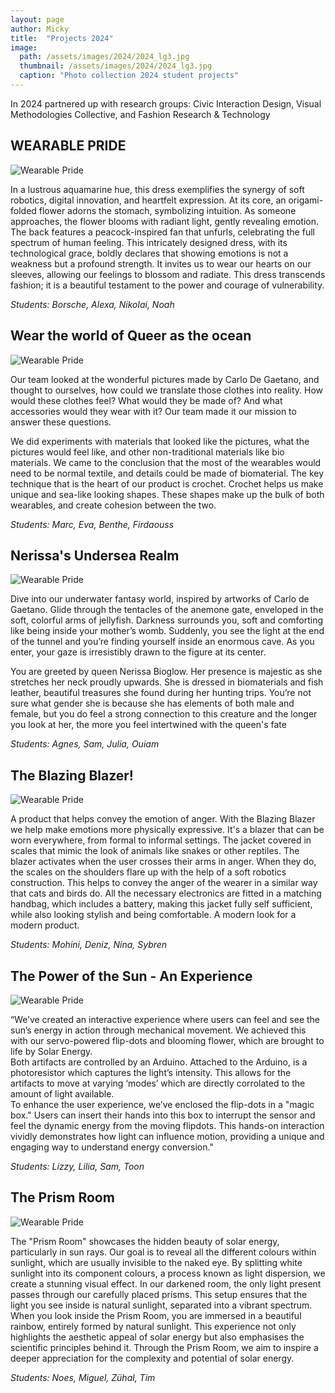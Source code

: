 ```yaml
---
layout: page
author: Micky
title:  "Projects 2024"
image: 
  path: /assets/images/2024/2024_lg3.jpg
  thumbnail: /assets/images/2024/2024_lg3.jpg
  caption: "Photo collection 2024 student projects"
---
```

In 2024 partnered up with research groups: Civic Interaction Design, Visual Methodologies Collective, and Fashion Research & Technology 

## WEARABLE PRIDE
![Wearable Pride](../../assets/images/2024/24_WEARABLEPRIDE.jpg)

In a lustrous aquamarine hue, this dress exemplifies the synergy of soft robotics, digital innovation, and heartfelt expression. At its core, an origami-folded flower adorns the stomach, symbolizing intuition. As someone approaches, the flower blooms with radiant light, gently revealing emotion. The back features a peacock-inspired fan that unfurls, celebrating the full spectrum of human feeling. This intricately designed dress, with its technological grace, boldly declares that showing emotions is not a weakness but a profound strength. It invites us to wear our hearts on our sleeves, allowing our feelings to blossom and radiate. This dress transcends fashion; it is a beautiful testament to the power and courage of vulnerability.

*Students: Borsche, Alexa, Nikolai, Noah*

## Wear the world of Queer as the ocean
![Wearable Pride](../../assets/images/2024/24_WEAR.jpg)

Our team looked at the wonderful pictures made by Carlo De Gaetano, and thought to ourselves, how could we translate those clothes into reality. How would these clothes feel? What would they be made of? And what accessories would they wear with it? Our team made it our mission to answer these questions.

We did experiments with materials that looked like the pictures, what the pictures would feel like, and other non-traditional materials like bio materials. We came to the conclusion that the most of the wearables would need to be normal textile, and details could be made of biomaterial. The key technique that is the heart of our product is crochet. Crochet helps us make unique and sea-like looking shapes. These shapes make up the bulk of both wearables, and create cohesion between the two.

*Students: Marc, Eva, Benthe, Firdaouss*



## Nerissa's Undersea Realm
![Wearable Pride](../../assets/images/2024/24_NERISSA.jpg)

Dive into our underwater fantasy world, inspired by artworks of Carlo de Gaetano. Glide through the tentacles of the anemone gate, enveloped in the soft, colorful arms of jellyfish. Darkness surrounds you, soft and comforting like being inside your mother’s womb. Suddenly, you see the light at the end of the tunnel and you’re finding yourself inside an enormous cave. As you enter, your gaze is irresistibly drawn to the figure at its center. 

You are greeted by queen Nerissa Bioglow. Her presence is majestic as she stretches her neck proudly upwards. She is dressed in biomaterials and fish leather, beautiful treasures she found during her hunting trips. You’re not sure what gender she is because she has elements of both male and female, but you do feel a strong connection to this creature and the longer you look at her, the more you feel intertwined with the queen's fate

*Students: Agnes, Sam, Julia, Ouiam*



## The Blazing Blazer!
![Wearable Pride](../../assets/images/2024/24_BLAZER.jpg)

A product that helps convey the emotion of anger. With the Blazing Blazer we help make emotions more physically expressive. It's a blazer that can be worn everywhere, from formal to informal settings. The jacket covered in scales that mimic the look of animals like snakes or other reptiles. The blazer activates when the user crosses their arms in anger. When they do, the scales on the shoulders flare up with the help of a soft robotics construction. This helps to convey the anger of the wearer in a similar way that cats and birds do. All the necessary electronics are fitted in a matching handbag, which includes a battery, making this jacket fully self sufficient, while also looking stylish and being comfortable. A modern look for a modern product.

*Students: Mohini, Deniz, Nina, Sybren*


## The Power of the Sun - An Experience 
![Wearable Pride](../../assets/images/2024/24_FLIPDOT.jpg)

“We’ve created an interactive experience where users can feel and see the sun’s energy in action through mechanical movement. We achieved this with our servo-powered flip-dots and blooming flower, which are brought to life by Solar Energy.       
Both artifacts are controlled by an Arduino. Attached to the Arduino, is a photoresistor which captures the light’s intensity. This allows for the artifacts to move at varying ‘modes’ which are directly corrolated to the amount of light available.                                                                                                                                                                     
To enhance the user experience, we’ve enclosed the flip-dots in a "magic box." Users can insert their hands into this box to interrupt the sensor and feel the dynamic energy from the moving flipdots. This hands-on interaction vividly demonstrates how light can influence motion, providing a unique and engaging way to understand energy conversion."

*Students: Lizzy, Lilia, Sam, Toon*

## The Prism Room 
![Wearable Pride](../../assets/images/2024/24_PRISM.jpg)

The "Prism Room" showcases the hidden beauty of solar energy, particularly in sun rays. Our goal is to reveal all the different colours within sunlight, which are usually invisible to the naked eye. By splitting white sunlight into its component colours, a process known as light dispersion, we create a stunning visual effect. In our darkened room, the only light present passes through our carefully placed prisms. This setup ensures that the light you see inside is natural sunlight, separated into a vibrant spectrum. When you look inside the Prism Room, you are immersed in a beautiful rainbow, entirely formed by natural sunlight. This experience not only highlights the aesthetic appeal of solar energy but also emphasises the scientific principles behind it. Through the Prism Room, we aim to inspire a deeper appreciation for the complexity and potential of solar energy.

*Students: Noes, Miguel, Zühal, Tim*



